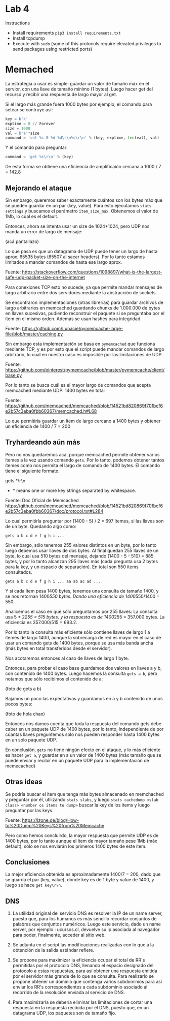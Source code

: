 # Lab 4

Instructions
* Install requirements `pip3 install requirements.txt`
* Install tcpdump
* Execute with `sudo` (some of this protocols require elevated privileges to send packages using restricted ports)

# Memached

La estrategia a usar es simple: guardar un valor de tamaño máx en el servior, con una llave de tamaño mínimo (1 bytes). Luego hacer get del recurso y recibir una respuesta de largo mayor al get.

Si el largo más grande fuera 1000 bytes por ejemplo, el comando para setear se contruye así:

```python
key = b'k'
exptime = 0 // Forever
size = 1000
val = b'a'*size
command = 'set %s 0 %d %d\r\n%s\r\n' % (key, exptime, len(val), val)
```

Y el comando para preguntar:

```python
command = 'get %s\r\n' % (key)
```

De esta forma se obtiene una eficiencia de amplificaión cercana a 1000 / 7 = 142.8

## Mejorando el ataque

Sin embargo, queremos saber exactamente cuántos son los bytes máx que se pueden guardar en un par (key, value). Para esto ejecutamos `stats settings` y buscamos el parámetro `item_size_max`. Obtenemos el valor de 1Mb, lo cual es el default.

Entonces, ahora se intenta usar un size de 1024*1024, pero UDP nos manda un error de largo de mensaje:

(acá pantallazo)

Lo que pasa es que un datagrama de UDP puede tener un largo de hasta aprox. 65535 bytes (65507 al sacar headers). Por lo tanto estamos limitados a mandar comandos de hasta ese largo aprox.

Fuente: https://stackoverflow.com/questions/1098897/what-is-the-largest-safe-udp-packet-size-on-the-internet

Para conexiones TCP esto no sucede, ya que permite mandar mensajes de largo arbitrario entre dos servidores mediante la abstracción de sockets.

Se encontraron implementaciones (otras librerías) para guardar archivos de largo arbitrarios en memcached guardando chunks de 1.000.000 de bytes en llaves sucesivas, pudiendo reconstruir el paquete si se preguntaba por el ítem en el mismo orden. Además se usan hashes para integridad.

Fuente: https://github.com/Lunacie/pymemcache-large-file/blob/master/caching.py

Sin embargo esta implementación se basa en `pymemcached` que funciona mediante TCP, y es por esto que el script puede mandar comandos de largo arbitrario, lo cual en nuestro caso es imposible por las limitaciones de UDP.

Fuente: https://github.com/pinterest/pymemcache/blob/master/pymemcache/client/base.py

Por lo tanto se busca cuál es el mayor largo de comandos que acepta memcached mediante UDP: 1400 bytes en total

Fuente: https://github.com/memcached/memcached/blob/14521bd820869f70fbcf6e2b57c3eba0fbb60367/memcached.h#L68

Lo que permitiría guardar un ítem de largo cercano a 1400 bytes y obtener un eficiencia de 1400 / 7 = 200

## Tryhardeando aún más

Pero no nos quedaremos acá, porque memcached permite obtener varios ítemes a la vez usando comando `gets`. Por lo tanto, podemos obtener tantos ítemes como nos permita el largo de comando de 1400 bytes. El comando tiene el siguiente formato:

gets <key>*\r\n
- <key>* means one or more key strings separated by whitespace.

Fuente: Doc Oficial de Memcached https://github.com/memcached/memcached/blob/14521bd820869f70fbcf6e2b57c3eba0fbb60367/doc/protocol.txt#L284

Lo cual permitiría preguntar por (1400 - 5) / 2 = 697 ítemes, si las llaves son de un byte. Quedando algo como:

`gets a b c d e f g h i ...`

Sin embargo, sólo tenemos 255 valores distintos en un byte, por lo tanto luego debemos usar llaves de dos bytes. Al final quedan 255 llaves de un byte, lo cual usa 510 bytes del mensaje, dejando (1400 - 5 - 510) = 885 bytes, y por lo tanto alcanzan 295 llaves más (cada pregunta usa 2 bytes para la key, y un espacio de separación). En total son 550 ítems consultados.

`gets a b c d e f g h i ... aa ab ac ad ...`

Y si cada ítem pesa 1400 bytes, tenemos una consulta de tamaño 1400, y se nos retornan 1400*550 bytes. Dando una eficiencia de 1400*550/1400 = 550. 

Analicemos el caso en que sólo preguntamos por 255 llaves: La consulta usa 5 + 2*255 = 515 bytes, y la respuesta es de 1400*255 = 357.000 bytes. La eficiencia es 357.000/515 = 693.2.

Por lo tanto la consulta más eficiente sólo contiene llaves de largo 1 a ítemes de largo 1400, aunque la sobrecarga de red es mayor en el caso de usar un comando gets de 1400 bytes, porque se usa más banda ancha (más bytes en total transferidos desde el servidor).

Nos acotaremos entonces al caso de llaves de largo 1 byte.

Entonces, para probar el caso base guardamos dos valores en llaves a y b, con contenido de 1400 bytes. Luego hacemos la consulta `gets a b`, pero notamos que sólo recibimos el contenido de a:

(foto de gets a b)

Bajamos un poco las expectativas y guardamos en a y b contenido de unos pocos bytes:

(foto de hola chao)

Entonces nos damos cuenta que toda la respuesta del comando gets debe caber en un paquete UDP de 1400 bytes, por lo tanto, independiente de por cúantas llaves preguntemos sólo nos pueden responder hasta 1400 bytes en un sólo paquete UDP.

En conclusión, `gets` no tiene ningún efecto en el ataque, y lo más eficiente es hacer `get a`, y guardar en a un valor de 1400 bytes (máx tamaño que se puede enviar y recibir en un paquete UDP para la implementación de memecached)

## Otras ideas

Se podría buscar el ítem que tenga más bytes almacenado en memchached y preguntar por él, utilizando `stats slabs`, y luego `stats cachedump <slab class> <number os items to dump>` buscar la key de los items y luego preguntar por las keys.

Fuente: https://lzone.de/blog/How-to%20Dump%20Keys%20from%20Memcache

Pero como hemos concluirdo, la mayor respuesta que permite UDP es de 1400 bytes, por lo tanto aunque el ítem de mayor tamaño pese 1Mb (máx default), sólo se nos enviarán los primeros 1400 bytes de este ítem.

## Conclusiones

La mejor eficiencia obtenida es aproximadamente 1400/7 = 200, dado que se guarda el par (key, value), donde key es de 1 byte y value de 1400, y luego se hace `get key\r\n`.

## DNS

1) La utilidad original del servicio DNS es resolver la IP de un name server, puesto que, para los humanos es más sencillo recordar conjuntos de palabras que conjuntos numéricos. Luego este servicio, dado un name server, por ejemplo : ucursos.cl, devuelve su ip asociada al navegador para poder, finalmente, acceder al sitio web.

2) Se adjunta en el script las modificaciones realizadas con lo que a la obtención de la salida estándar refiere.

3) Se propone para maximizar la eficiencia ocupar el total de RR's permitidas por el protocolo DNS, llenando el espacio designado del protocolo a estas respuestas, para así obtener una respuesta emitida por el servidor más grande de lo que se consulta. Para realizarlo se propone obtener un dominio que contenga varios subdominios para así enviar los RR's correspondientes a cada subdominio asociado al recorrido de la resolución enviada al servicio de DNS.

4) Para maximizarla se debería eliminar las limitaciones de cortar una respuesta en la respuesta recibida por el DNS, puesto que, en un datagrama UDP, los paquetes son de tamaño fijo.